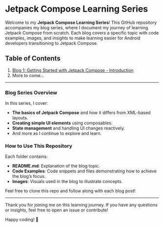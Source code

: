 # Jetpack Compose Learning Series

Welcome to my **Jetpack Compose Learning Series**! This GitHub repository accompanies my blog series, where I document my journey of learning Jetpack Compose from scratch. Each blog covers a specific topic with code examples, images, and insights to make learning easier for Android developers transitioning to Jetpack Compose.

## Table of Contents
1. [Blog 1: Getting Started with Jetpack Compose - Introduction](./Blog1-Introduction/README.md)
2. More to come...

---

### Blog Series Overview
In this series, I cover:
- **The basics of Jetpack Compose** and how it differs from XML-based layouts.
- **Creating simple UI elements** using composables.
- **State management** and handling UI changes reactively.
- And more as I continue to explore and learn.

### How to Use This Repository
Each folder contains:
- **README.md**: Explanation of the blog topic.
- **Code Examples**: Code snippets and files demonstrating how to achieve the blog’s focus.
- **Images**: Visuals used in the blog to illustrate concepts.

Feel free to clone this repo and follow along with each blog post!

---

Thank you for joining me on this learning journey. If you have any questions or insights, feel free to open an issue or contribute!

Happy coding! 🚀
